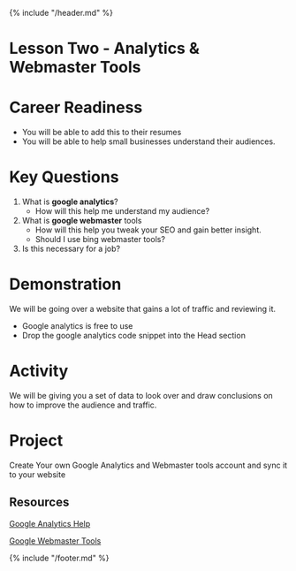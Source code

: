 {% include "/header.md" %}

# Lesson Two - Analytics & Webmaster Tools

# Career Readiness
* You will be able to add this to their resumes
* You will be able to help small businesses understand their audiences.

# Key Questions
1. What is **google analytics**?
    * How will this help me understand my audience?
2. What is **google webmaster** tools
    * How will this help you tweak your SEO and gain better insight.
    * Should I use bing webmaster tools?
3. Is this necessary for a job?

# Demonstration
We will be going over a website that gains a lot of traffic and reviewing it.
* Google analytics is free to use 
* Drop the google analytics code snippet into the Head section

# Activity
We will be giving you a set of data to look over and draw conclusions on how to improve the audience and traffic.

# Project
Create Your own Google Analytics and Webmaster tools account and sync it to your website

## Resources
[Google Analytics Help](https://support.google.com/analytics/)


[Google Webmaster Tools](https://support.google.com/webmasters/?hl=en#topic=3309469)

{% include "/footer.md" %}
